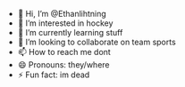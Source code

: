 - 👋 Hi, I’m @Ethanlihtning
- 👀 I’m interested in hockey
- 🌱 I’m currently learning stuff
- 💞️ I’m looking to collaborate on team sports
- 📫 How to reach me dont 
- 😄 Pronouns: they/where
- ⚡ Fun fact: im dead

<!---
Ethanlihtning/Ethanlihtning is a ✨ special ✨ repository because its `README.md` (this file) appears on your GitHub profile.
You can click the Preview link to take a look at your changes.
--->
